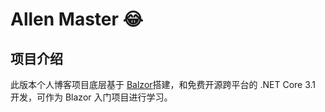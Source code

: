 ﻿# Allen Master 😂

## 项目介绍
此版本个人博客项目底层基于 [Balzor](https://dotnet.microsoft.com/apps/aspnet/web-apps/blazor)搭建，和免费开源跨平台的 .NET Core 3.1 开发，可作为 Blazor 入门项目进行学习。